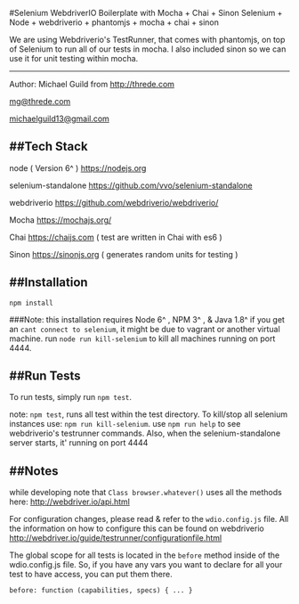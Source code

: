 #Selenium WebdriverIO Boilerplate with Mocha + Chai + Sinon
Selenium + Node + webdriverio + phantomjs + mocha + chai + sinon

We are using Webdriverio's TestRunner, that comes with phantomjs, on top of Selenium to run all of our tests in mocha. I also included sinon so we can use it for unit testing within mocha.

-------------
Author: Michael Guild from <http://threde.com>

mg@threde.com

michaelguild13@gmail.com


##Tech Stack
-------------
node ( Version 6^ ) <https://nodejs.org>

selenium-standalone <https://github.com/vvo/selenium-standalone>

webdriverio <https://github.com/webdriverio/webdriverio/>

Mocha <https://mochajs.org/>

Chai <https://chaijs.com> ( test are written in Chai with es6 )

Sinon <https://sinonjs.org> ( generates random units for testing )


##Installation
-------------
`npm install`

###Note: this installation requires Node 6^ , NPM 3^ , & Java 1.8^
if you get an `cant connect to selenium`, it might be due to vagrant or another virtual machine.
run `node run kill-selenium` to kill all machines running on port 4444.

##Run Tests
-------------
To run tests, simply run `npm test`.

note: `npm test`, runs all test within the test directory.
To kill/stop all selenium instances use: `npm run kill-selenium`.
use `npm run help` to see webdriverio's testrunner commands.
Also, when the selenium-standalone server starts, it' running on port 4444

##Notes
-------------

while developing note that `Class browser.whatever()` uses all the methods here: <http://webdriver.io/api.html>

For configuration changes, please read & refer to the `wdio.config.js` file. All the information on how to configure this can be found on webdriverio <http://webdriver.io/guide/testrunner/configurationfile.html>

The global scope for all tests is located in the `before` method inside of the wdio.config.js file.
So, if you have any vars you want to declare for all your test to have access, you can put them there.

`before: function (capabilities, specs) {
  ...
}
`
